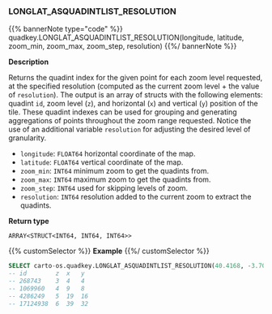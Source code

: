 ### LONGLAT_ASQUADINTLIST_RESOLUTION

{{% bannerNote type="code" %}}
quadkey.LONGLAT_ASQUADINTLIST_RESOLUTION(longitude, latitude, zoom_min, zoom_max, zoom_step, resolution)
{{%/ bannerNote %}}

**Description**

Returns the quadint index for the given point for each zoom level requested, at the specified resolution (computed as the current zoom level + the value of `resolution`). The output is an array of structs with the following elements: quadint `id`, zoom level (`z`), and horizontal (`x`) and vertical (`y`) position of the tile. These quadint indexes can be used for grouping and generating aggregations of points throughout the zoom range requested. Notice the use of an additional variable `resolution` for adjusting the desired level of granularity.

* `longitude`: `FLOAT64` horizontal coordinate of the map.
* `latitude`: `FLOAT64` vertical coordinate of the map.
* `zoom_min`: `INT64` minimum zoom to get the quadints from.
* `zoom_max`: `INT64` maximum zoom to get the quadints from.
* `zoom_step`: `INT64` used for skipping levels of zoom.
* `resolution`: `INT64` resolution added to the current zoom to extract the quadints.

**Return type**

`ARRAY<STRUCT<INT64, INT64, INT64>>`

{{% customSelector %}}
**Example**
{{%/ customSelector %}}

```sql
SELECT carto-os.quadkey.LONGLAT_ASQUADINTLIST_RESOLUTION(40.4168, -3.7038, 3, 6, 1, 4);
-- id        z  x   y
-- 268743    3  4   4
-- 1069960   4  9   8
-- 4286249   5  19  16
-- 17124938  6  39  32
```